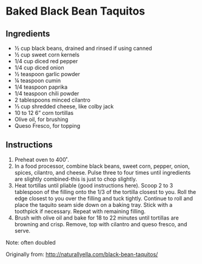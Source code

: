 Baked Black Bean Taquitos
==========

Ingredients
----------
 * ½ cup black beans, drained and rinsed if using canned
 * ½ cup sweet corn kernels
 * 1/4 cup diced red pepper
 * 1/4 cup diced onion
 * ½ teaspoon garlic powder
 * ¼ teaspoon cumin
 * 1/4 teaspoon paprika
 * 1/4 teaspoon chili powder
 * 2 tablespoons minced cilantro
 * ⅓ cup shredded cheese, like colby jack
 * 10 to 12 6” corn tortillas
 * Olive oil, for brushing
 * Queso Fresco, for topping

Instructions
----------
 1. Preheat oven to 400˚.
 1. In a food processor, combine black beans, sweet corn, pepper, onion, spices, cilantro, and cheese. Pulse three to four times until ingredients are slightly combined-this is just to chop slightly.
 1. Heat tortillas until pliable (good instructions here). Scoop 2 to 3 tablespoon of the filling onto the 1/3 of the tortilla closest to you. Roll the edge closest to you over the filling and tuck tightly. Continue to roll and place the taquito seam side down on a baking tray. Stick with a toothpick if necessary. Repeat with remaining filling.
 1. Brush with olive oil and bake for 18 to 22 minutes until tortillas are browning and crisp. Remove, top with cilantro and queso fresco, and serve.

Note: often doubled

Originally from: http://naturallyella.com/black-bean-taquitos/

